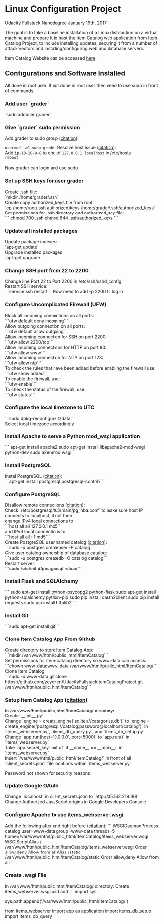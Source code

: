 <h1>Linux Configuration Project</h1>
Udacity Fullstack Nanodegree
January 19th, 2017

The goal is to take a baseline installation of a Linux distribution on a virtual machine and prepare it to host the Item Catalog web application from Item Catalog Project, to include installing updates, securing it from a number of attack vectors and installing/configuring web and database servers.

Item Catalog Website can be accessed <a href="http://35.162.219.188/">here</a>

<h2>Configurations and Software Installed</h2>
All done in root user. If not done in root user then need to use sudo in front of commands.

<h3>Add user `grader`</h3>
`sudo adduser grader`

<h3>Give `grader` sudo permission</h3>
Add grader to sudo group (<a href="https://access.redhat.com/documentation/en-US/Red_Hat_Enterprise_Linux_OpenStack_Platform/2/html/Getting_Started_Guide/ch02s03.html">citation</a>):

```usermod -aG sudo grader```
Resolve host issue (<a href="http://askubuntu.com/questions/59458/error-message-when-i-run-sudo-unable-to-resolve-host-none">citation</a>): <br>
Add `ip-10-20-9-8` to end of `127.0.0.1 localhost` in /etc/hosts<br>
`reboot`<br>
<br>
Now grader can login and use sudo


<h3>Set up SSH keys for user grader</h3>
Create .ssh file:<br>
`mkdir /home/grader/.ssh`<br>
Create copy authorized_keys file from root:<br>
`cp /home/root/.ssh authorized)keys /home/grader/.ssh/authorized_keys`<br>
Set permissions for .ssh directory and authorized_key file:<br>
```
chmod 700 .ssh
chmod 644 .ssh/authorized_keys
```


<h3>Update all installed packages</h3>
Update package indexes:<br>
`apt-get update`<br>
Upgrade installed packages<br>
`apt-get upgrade`

<h3>Change SSH port from 22 to 2200</h3>
Change line Port 22 to Port 2200 in /etc/ssh/sshd_config<br>
Restart SSH service:<br>
```service ssh restart```
Now need to add -p 2200 to log in<br>

<h3>Configure Uncomplicated Firewall (UFW)</h3>
Block all incoming connections on all ports:<br>
```ufw default deny incoming```<br>
Allow outgoing connection on all ports:<br>
```ufw default allow outgoing```<br>
Allow incoming connection for SSH on port 2200:<br>
```ufw allow 2200/tcp```<br>
Allow incoming connections for HTTP on port 80:<br>
```ufw allow www```<br>
Allow incoming connection for NTP on port 123:<br>
```ufw allow ntp```<br>
To check the rules that have been added before enabling the firewall use:<br>
```ufw show added```<br>
To enable the firewall, use:<br>
```ufw enable```<br>
To check the status of the firewall, use:<br>
```ufw status```

<h3>Configure the local timezone to UTC</h3>
```sudo dpkg-reconfigure tzdata```<br>
Select local timezone accordingly

<h3>Install Apache to serve a Python mod_wsgi application</h3>
```
apt-get install apache2
sudo apt-get install libapache2-mod-wsgi python-dev
sudo a2enmod wsgi
```

<h3>Install PostgreSQL</h3>
Instal PostgreSQL (<a href="https://help.ubuntu.com/community/PostgreSQL">citation</a>):<br>
```apt-get install postgresql postgresql-contrib```

<h3>Configure PostgreSQL</h3>
Disallow remote connections (<a href="https://www.digitalocean.com/community/tutorials/how-to-secure-postgresql-on-an-ubuntu-vps">citation</a>): <br>
Check `/etc/postgresql/9.3/main/pg_hba.conf` to make sure host IP connects to localhost, if not then<br>
change IPv4 local connections to <br>
```host    all             all             127.0.0.1               md5```<br>
and IPv6 local connections to <br>
```host    all             all             ::1               md5```<br>
Create PostgreSQL user named catalog (<a href="https://help.ubuntu.com/community/PostgreSQL">citation</a>):<br>
```sudo -u postgres createuser -P catalog```<br>
Give user catalog ownership of database catalog:<br>
```sudo -u postgres createdb -O catalog catalog```<br>
Restart server:<br>
```sudo /etc/init.d/postgresql reload```

<h3>Install Flask and SQLAlchemy</h3>
```
sudo apt-get install python-psycopg2 python-flask
sudo apt-get install python-sqlalchemy python-pip
sudo pip install oauth2client
sudo pip install requests
sudo pip install httplib2
```

<h3>Install Git</h3>
```sudo apt-get install git```

<h3>Clone Item Catalog App From Github</h3>
Create directory to store Item Catalog App:<br>
```mkdir /var/www/html/public_html/ItemCatalog```<br>
Set permissions for item-catalog directory so www-data can access:<br>
```chown www-data:www-data /var/www/html/public_html/ItemCatalog/```<br>
Clone Item Catalog:<br>
```sudo -u www-data git clone https://github.com/zeychen/UdacityFullstackItemCatalogProject.git /var/www/html/public_html/ItemCatalog```

<h3>Setup Item Catalog App (<a href="https://www.digitalocean.com/community/tutorials/how-to-deploy-a-flask-application-on-an-ubuntu-vps">citation</a>)</h3>
In /var/www/html/public_html/ItemCatalog/ directory:<br>
Create `__init__.py`<br>
Change `engine = create_engine('sqlite:///catagories.db')` to `engine = create_engine('postgresql://catalog:password@localhost/catalog')` in `items_webserver.py`, `items_db_query.py`, and `items_db_setup.py`<br>
Change `app.run(host='0.0.0.0', port=5000)` to `app.run()` in `items_webserver.py`<br>
Take `app.secret_key` out of `if __name__ == __main__:` in `items_webserver.py`<br>
Insert `/var/www/html/public_html/ItemCatalog/` in front of all `client_secrets.json` file locations within `items_webserver.py`<br>

Password not shown for security reasons

<h3>Update Google OAuth</h3>
Change `localhost` in client_secrets.json to `http://35.162.219.188`<br>
Change Authorized JavaScript origins in Google Developers Console

<h3>Configure Apache to use items_webserver.wsgi</h3>
Add the following after <VirtualHost> and right before </VirtualHost> (<a href="http://flask.pocoo.org/docs/0.12/deploying/mod_wsgi/">citation</a>):
```
WSGIDaemonProcess catalog user=www-data group=www-data threads=5 home=/var/www/html/public_html/ItemCatalog/items_webserver.wsgi
WSGIScriptAlias / /var/www/html/public_html/ItemCatalog/items_webserver.wsgi
<Directory /var/www/html/public_html/ItemCatalog/>
    Order allow,deny
    Allow from all
</Directory>
Alias /static /var/www/html/public_html/ItemCatalog/static
<Directory /var/www/html/public_html/ItemCatalog/static/>
    Order allow,deny
    Allow from all
</Directory>
```

<h3>Create .wsgi File </h3>
In /var/www/html/public_html/ItemCatalog/ directory:
Create items_webserver.wsgi and add
```
import sys

sys.path.append('/var/www/html/public_html/ItemCatalog/')

from items_webserver import app as application
import items_db_setup
import items_db_query
```








